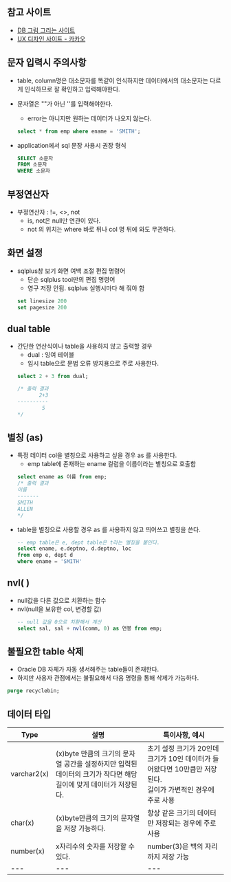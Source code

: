 ## 참고 사이트
- [DB 그림 그리는 사이트](https://app.diagrams.net/) 
- [UX 디자인 사이트 - 카카오](https://ovenapp.io/)


## 문자 입력시 주의사항
- table, column명은 대소문자를 똑같이 인식하지만 데이터에서의 대소문자는 다르게 인식하므로 잘 확인하고 입력해야한다.

- 문자열은 ""가 아닌 ''를 입력해야한다.
    - error는 아니지만 원하는 데이터가 나오지 않는다.
    ```sql
    select * from emp where ename = 'SMITH';
    ```
- application에서 sql 문장 사용시 권장 형식
    ```SQL
    SELECT 소문자
    FROM 소문자
    WHERE 소문자
    ```

## 부정연산자
- 부정연산자 : !=, <>, not 
    - is, not은 null만 연관이 있다.
    - not 의 위치는 where 바로 뒤나 col 명 뒤에 와도 무관하다.

## 화면 설정
- sqlplus창 보기 화면 여백 조절 편집 명령어
	- 단순 sqlplus tool만의 편집 명령어
	- 영구 저장 안됨. sqlplus 실행시마다 해 줘야 함
    ```SQL
    set linesize 200
    set pagesize 200
    ```

## dual table
- 간단한 연산식이나 table을 사용하지 않고 출력할 경우
    - dual : 잉여 테이블
    - 임시 table으로 문법 오류 방지용으로 주로 사용한다.
    ```sql
    select 2 + 3 from dual;

    /* 출력 결과
           2+3
    ----------
            5
    */    
    ```

## 별칭 (as)
- 특정 데이터 col을 별칭으로 사용하고 싶을 경우 as 를 사용한다.
    - emp table에 존재하는 ename 컬럼을 이름이라는 별칭으로 호출함
    ```sql
    select ename as 이름 from emp;
    /* 출력 결과
    이름
    -------
    SMITH
    ALLEN
    */
    ```
- table을 별칭으로 사용할 경우 as 를 사용하지 않고 띄어쓰고 별칭을 쓴다.
    ```sql
    -- emp table은 e, dept table은 t라는 별칭을 붙인다.
    select ename, e.deptno, d.deptno, loc
    from emp e, dept d
    where ename = 'SMITH'
    ```

## nvl( )
- null값을 다른 값으로 치환하는 함수 
- nvl(null을 보유한 col, 변경할 값)
    ```sql
    -- null 값을 0으로 치환해서 계산
    select sal, sal + nvl(comm, 0) as 연봉 from emp;
    ```

## 불필요한 table 삭제
- Oracle DB 자체가 자동 생서해주는 table들이 존재한다.
- 하지만 사용자 관점에서는 불필요해서 다음 명령을 통해 삭제가 가능하다.
```sql
purge recyclebin;
```

## 데이터 타입
|Type|설명|특이사항, 예시|
|---|---|---|
|varchar2(x)|(x)byte 만큼의 크기의 문자열 공간을 설정하지만 입력된 데이터의 크기가 작다면 해당 길이에 맞게 데이터가 저장된다.|초기 설정 크기가 20인데 크기가 10인 데이터가 들어왔다면 10만큼만 저장된다.<br>길이가 가변적인 경우에 주로 사용|
|char(x)|(x)byte만큼의 크기의 문자열을 저장 가능하다.|항상 같은 크기의 데이터만 저장되는 경우에 주로 사용|
|number(x)|x자리수의 숫자를 저장할 수 있다.|number(3)은 백의 자리까지 저장 가능|
|---|---|---|
